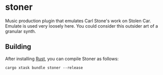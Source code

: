 # stoner

Music production plugin that emulates Carl Stone's work on Stolen Car. Emulate is used very loosely here. You could consider this outsider art of a granular synth.

## Building

After installing [Rust](https://rustup.rs/), you can compile Stoner as follows:

```shell
cargo xtask bundle stoner --release
```
